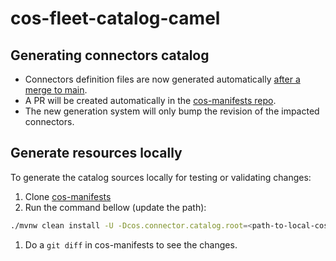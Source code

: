 # cos-fleet-catalog-camel

## Generating connectors catalog

* Connectors definition files are now generated automatically [after a merge to main](https://github.com/bf2fc6cc711aee1a0c2a/cos-fleet-catalog-camel/blob/main/.github/workflows/build-main.yaml).
* A PR will be created automatically in the [cos-manifests repo](https://github.com/bf2fc6cc711aee1a0c2a/cos-manifests/tree/main/connectors/cos-fleet-catalog-camel).
* The new generation system will only bump the revision of the impacted connectors.


## Generate resources locally

To generate the catalog sources locally for testing or validating changes:

1. Clone [cos-manifests](https://github.com/bf2fc6cc711aee1a0c2a/cos-manifests/)
1. Run the command bellow (update the path):
``` bash
./mvnw clean install -U -Dcos.connector.catalog.root=<path-to-local-cos-manifests/tree/main/connectors/cos-fleet-catalog-camel> -Dlog.enabled=true
```
1. Do a `git diff` in cos-manifests to see the changes.